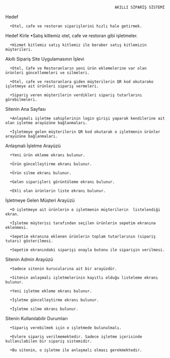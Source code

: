                                         
                                                    AKILLI SİPARİŞ SİSTEMİ 

Hedef

      •Otel, cafe ve restoran siparişlerini hızlı hale getirmek.
    
Hedef Kirle
      •Satış kitlemiz otel, cafe ve restoran gibi işletmeler.
  
      •Hizmet kitlemiz satış kitlemiz ile beraber satış kitlemizin müşterileri.
    
Akıllı Sipariş Site Uygulamasının İşlevi

      •Otel, Cafe ve Restoranların yeni ürün eklemelerine var olan ürünleri güncellemeleri ve silmeleri.
  
      •Otel, cafe ve restoranlara giden müşterilerin QR kod okutarako işletmeye ait ürünleri sipariş vermeleri.
  
      •Sipariş veren müşterilerin verdikleri sipariş tutarlarını görebilmeleri.

Sitenin Ana Sayfası

      •Anlaşmalı işletme sahiplerinin login girişi yaparak kendilerine ait olan işletme arayüzüne bağlanmaları.
  
      •İşletmeye gelen müşterilerin QR kod okutarak o işletmenin ürünler arayüzüne bağlanmaları.

Anlaşmalı İşletme Arayüzü

      •Yeni ürün ekleme ekranı bulunur.
  
      •Ürün güncelleştirme ekranı bulunur.
  
      •Ürün silme ekranı bulunur.
  
      •Gelen siparişleri görüntüleme ekranı bulunur.
  
      •Ekli olan ürünlerin liste ekranı bulunur.
  
İşletmeye Gelen Müşteri Arayüzü

      •O işletmeye ait ürünlerin o işletmenin müşterilerin  listelendiği ekran.
  
      •İşletme müşterisi tarafından seçilen ürünlerin sepetim ekranına eklenmesi.
  
      •Sepetim ekranına eklenen ürünlerin toplam tutarlarının (sipariş tutarı) gösterilmesi.
  
      •Sepetim ekranındaki siparişi onayla butonu ile siparişin verilmesi.
  
Sitenin Admin Arayüzü

      •Sadece sitenin kurucularına ait bir arayüzdür.
  
      •Sitenin anlaşmalı işletmelerinin kayıtlı olduğu listeleme ekranı bulunur.
  
      •Yeni işletme ekleme ekranı bulunur.
  
      •İşletme güncelleştirme ekranı bulunur.
  
      •İşletme silme ekranı bulunur.
  
Sitenin Kullanılabilir Durumları

      •Sipariş verebilmek için o işletmede bulunulmalı.
  
      •Evlere sipariş verilmemektedir. Sadece işletme içerisinde kullanılabilen bir sipariş sistemidir.
  
      •Bu sitenin, o işletme ile anlaşmalı olması gerekmektedir.
  
  
